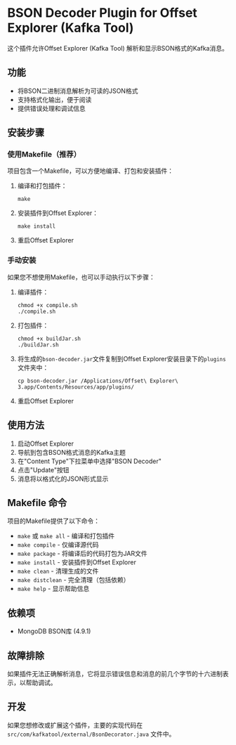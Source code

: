 # BSON Decoder Plugin for Offset Explorer (Kafka Tool)

这个插件允许Offset Explorer (Kafka Tool) 解析和显示BSON格式的Kafka消息。

## 功能

- 将BSON二进制消息解析为可读的JSON格式
- 支持格式化输出，便于阅读
- 提供错误处理和调试信息

## 安装步骤

### 使用Makefile（推荐）

项目包含一个Makefile，可以方便地编译、打包和安装插件：

1. 编译和打包插件：
   ```
   make
   ```

2. 安装插件到Offset Explorer：
   ```
   make install
   ```

3. 重启Offset Explorer

### 手动安装

如果您不想使用Makefile，也可以手动执行以下步骤：

1. 编译插件：
   ```
   chmod +x compile.sh
   ./compile.sh
   ```

2. 打包插件：
   ```
   chmod +x buildJar.sh
   ./buildJar.sh
   ```

3. 将生成的`bson-decoder.jar`文件复制到Offset Explorer安装目录下的`plugins`文件夹中：
   ```
   cp bson-decoder.jar /Applications/Offset\ Explorer\ 3.app/Contents/Resources/app/plugins/
   ```

4. 重启Offset Explorer

## 使用方法

1. 启动Offset Explorer
2. 导航到包含BSON格式消息的Kafka主题
3. 在"Content Type"下拉菜单中选择"BSON Decoder"
4. 点击"Update"按钮
5. 消息将以格式化的JSON形式显示

## Makefile 命令

项目的Makefile提供了以下命令：

- `make` 或 `make all` - 编译和打包插件
- `make compile` - 仅编译源代码
- `make package` - 将编译后的代码打包为JAR文件
- `make install` - 安装插件到Offset Explorer
- `make clean` - 清理生成的文件
- `make distclean` - 完全清理（包括依赖）
- `make help` - 显示帮助信息

## 依赖项

- MongoDB BSON库 (4.9.1)

## 故障排除

如果插件无法正确解析消息，它将显示错误信息和消息的前几个字节的十六进制表示，以帮助调试。

## 开发

如果您想修改或扩展这个插件，主要的实现代码在 `src/com/kafkatool/external/BsonDecorator.java` 文件中。
